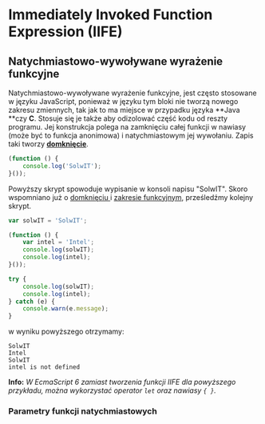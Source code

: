 # Immediately Invoked Function Expression \(IIFE\)

## Natychmiastowo-wywoływane wyrażenie funkcyjne

Natychmiastowo-wywoływane wyrażenie funkcyjne, jest często stosowane w języku JavaScript, ponieważ w języku tym bloki nie tworzą nowego zakresu zmiennych, tak jak to ma miejsce w przypadku języka **Java **czy **C**. Stosuje się je także aby odizolować część kodu od reszty programu. Jej konstrukcja polega na zamknięciu całej funkcji w nawiasy \(może być to funkcja anonimowa\) i natychmiastowym jej wywołaniu.  Zapis taki tworzy [**domknięcie**](/closures.md).

```js
(function () {
    console.log('SolwIT');
}());
```

Powyższy skrypt spowoduje wypisanie w konsoli napisu "SolwIT".   Skoro wspomniano już o [domknięciu ](/closures.md)i [zakresie funkcyjnym](/scoping.md), prześledźmy kolejny skrypt.

```js
var solwIT = 'SolwIT';

(function () {
    var intel = 'Intel';
    console.log(solwIT);
    console.log(intel);
}());

try {
    console.log(solwIT);
    console.log(intel);
} catch (e) {
    console.warn(e.message);
}
```

w wyniku powyższego otrzymamy:

```
SolwIT
Intel
SolwIT
intel is not defined
```

**Info:** _W EcmaScript 6 zamiast tworzenia funkcji IIFE  dla powyższego przykładu, można wykorzystać  operator `let` oraz nawiasy `{ }`._

### Parametry funkcji natychmiastowych











